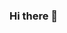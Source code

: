 ### Hi there 👋

<!--
**Xu-8482/Xu-8482** is a ✨ _special_ ✨ repository because its `README.md` (this file) appears on your GitHub profile.

Here are some ideas to get you started:

- 🔭 I’m currently working on ...
- 🌱 I’m currently learning ...
- 👯 I’m looking to collaborate on ...
- 🤔 I’m looking for help with ...
- 💬 Ask me about ...
- 📫 How to reach me: xuyuankai_095@sjtu.edu.cn
- 😄 Pronouns: ...
- ⚡ Fun fact: ...
-->

